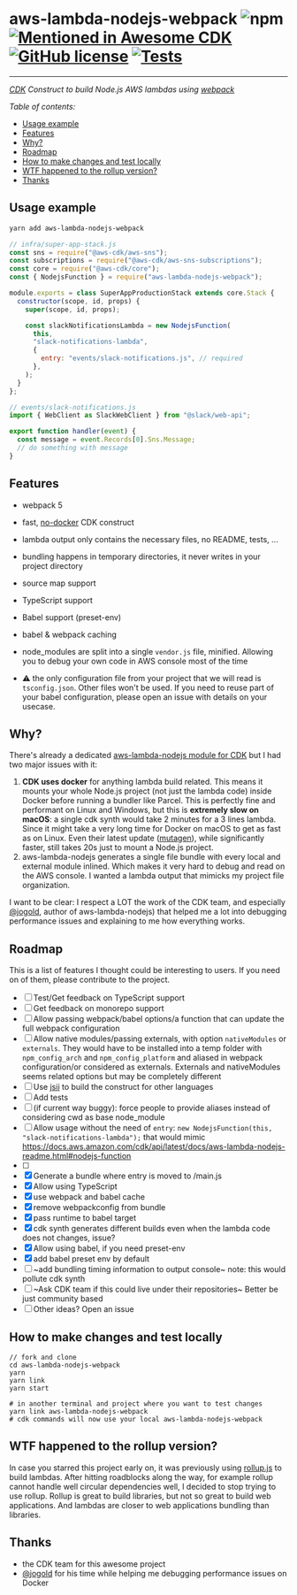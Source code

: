 # aws-lambda-nodejs-webpack ![npm](https://img.shields.io/npm/v/aws-lambda-nodejs-webpack) [![Mentioned in Awesome CDK](https://awesome.re/mentioned-badge.svg)](https://github.com/eladb/awesome-cdk) [![GitHub license](https://img.shields.io/github/license/vvo/aws-lambda-nodejs-webpack?style=flat)](https://github.com/vvo/aws-lambda-nodejs-webpack/blob/master/LICENSE) [![Tests](https://github.com/vvo/aws-lambda-nodejs-webpack/workflows/CI/badge.svg)](https://github.com/vvo/aws-lambda-nodejs-webpack/actions)

---

_[CDK](https://aws.amazon.com/cdk/) Construct to build Node.js AWS lambdas using [webpack](https://webpack.js.org/)_

_Table of contents:_

- [Usage example](#usage-example)
- [Features](#features)
- [Why?](#why)
- [Roadmap](#roadmap)
- [How to make changes and test locally](#how-to-make-changes-and-test-locally)
- [WTF happened to the rollup version?](#wtf-happened-to-the-rollup-version)
- [Thanks](#thanks)

## Usage example

```bash
yarn add aws-lambda-nodejs-webpack
```

```js
// infra/super-app-stack.js
const sns = require("@aws-cdk/aws-sns");
const subscriptions = require("@aws-cdk/aws-sns-subscriptions");
const core = require("@aws-cdk/core");
const { NodejsFunction } = require("aws-lambda-nodejs-webpack");

module.exports = class SuperAppProductionStack extends core.Stack {
  constructor(scope, id, props) {
    super(scope, id, props);

    const slackNotificationsLambda = new NodejsFunction(
      this,
      "slack-notifications-lambda",
      {
        entry: "events/slack-notifications.js", // required
      },
    );
  }
};
```

```js
// events/slack-notifications.js
import { WebClient as SlackWebClient } from "@slack/web-api";

export function handler(event) {
  const message = event.Records[0].Sns.Message;
  // do something with message
}
```

## Features

- webpack 5
- fast, [no-docker](https://github.com/aws/aws-cdk/issues/9120) CDK construct
- lambda output only contains the necessary files, no README, tests, ...
- bundling happens in temporary directories, it never writes in your project directory
- source map support
- TypeScript support
- Babel support (preset-env)
- babel & webpack caching
- node_modules are split into a single `vendor.js` file, minified. Allowing you to debug your own code in AWS console most of the time

- ⚠️ the only configuration file from your project that we will read is `tsconfig.json`. Other files won't be used. If you need to reuse part of your babel configuration, please open an issue with details on your usecase.

## Why?

There's already a dedicated [aws-lambda-nodejs module for CDK](https://docs.aws.amazon.com/cdk/api/latest/docs/aws-lambda-nodejs-readme.html) but I had two major issues with it:

1. **CDK uses docker** for anything lambda build related. This means it mounts your whole Node.js project (not just the lambda code) inside Docker before running a bundler like Parcel. This is perfectly fine and performant on Linux and Windows, but this is **extremely slow on macOS**: a single cdk synth would take 2 minutes for a 3 lines lambda. Since it might take a very long time for Docker on macOS to get as fast as on Linux. Even their latest update ([mutagen](https://docs.docker.com/docker-for-mac/mutagen/)), while significantly faster, still takes 20s just to mount a Node.js project.
2. aws-lambda-nodejs generates a single file bundle with every local and external module inlined. Which makes it very hard to debug and read on the AWS console. I wanted a lambda output that mimicks my project file organization.

I want to be clear: I respect a LOT the work of the CDK team, and especially [@jogold](https://github.com/jogold/), author of aws-lambda-nodejs) that helped me a lot into debugging performance issues and explaining to me how everything works.

## Roadmap

This is a list of features I thought could be interesting to users. If you need on of them, please contribute to the project.

- [ ] Test/Get feedback on TypeScript support
- [ ] Get feedback on monorepo support
- [ ] Allow passing webpack/babel options/a function that can update the full webpack configuration
- [ ] Allow native modules/passing externals, with option `nativeModules` or `externals`. They would have to be installed into a temp folder with `npm_config_arch` and `npm_config_platform` and aliased in webpack configuration/or considered as externals. Externals and nativeModules seems related options but may be completely different
- [ ] Use [jsii](https://github.com/aws/jsii) to build the construct for other languages
- [ ] Add tests
- [ ] (if current way buggy): force people to provide aliases instead of considering cwd as base node_module
- [ ] Allow usage without the need of `entry`: `new NodejsFunction(this, "slack-notifications-lambda");` that would mimic https://docs.aws.amazon.com/cdk/api/latest/docs/aws-lambda-nodejs-readme.html#nodejs-function
- [ ]
- [x] Generate a bundle where entry is moved to /main.js
- [x] Allow using TypeScript
- [x] use webpack and babel cache
- [x] remove webpackconfig from bundle
- [x] pass runtime to babel target
- [x] cdk synth generates different builds even when the lambda code does not changes, issue?
- [x] Allow using babel, if you need preset-env
- [x] add babel preset env by default
- [ ] ~add bundling timing information to output console~ note: this would pollute cdk synth
- [ ] ~Ask CDK team if this could live under their repositories~ Better be just community based
- [ ] Other ideas? Open an issue

## How to make changes and test locally

```
// fork and clone
cd aws-lambda-nodejs-webpack
yarn
yarn link
yarn start

# in another terminal and project where you want to test changes
yarn link aws-lambda-nodejs-webpack
# cdk commands will now use your local aws-lambda-nodejs-webpack
```

## WTF happened to the rollup version?

In case you starred this project early on, it was previously using [rollup.js](https://rollupjs.org/) to build lambdas. After hitting roadblocks along the way, for example rollup cannot handle well circular dependencies well, I decided to stop trying to use rollup. Rollup is great to build libraries, but not so great to build web applications. And lambdas are closer to web applications bundling than libraries.

## Thanks

- the CDK team for this awesome project
- [@jogold](https://github.com/jogold/) for his time while helping me debugging performance issues on Docker
